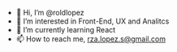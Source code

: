 - 👋 Hi, I’m @roldlopez
- 👀 I’m interested in Front-End, UX and Analitcs
- 🌱 I’m currently learning React
- 📫 How to reach me, rza.lopez.s@gmail.com

<!---
roldlopez/roldlopez is a ✨ special ✨ repository because its `README.md` (this file) appears on your GitHub profile.
You can click the Preview link to take a look at your changes.
--->
